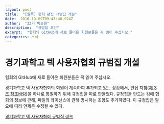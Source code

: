 ```yaml
---
layout: post 
title:  "[필독] 협회 편집 규범집 개설" 
date:  2016-10-09T09:43:40.024Z 
author:  "32기 박승원" 
description:  "규범집 초안" 
excerpt:  "협회의 GitHub에 새로 들어온 회원분들은 꼭 읽어 주십시오." 
categories: 소식 
---
```


# 경기과학고 텍 사용자협회 규범집 개설

협회의 GitHub에 새로 들어온 회원분들은 꼭 읽어 주십시오.

경기과학고 텍 사용자협회의 회원이 계속하여 추가되고 있는 상황에서, 편집 지침([제 3조 참조바람](https://github.com/gshslatexintro/gshslatexintro/wiki/경기과학고-텍-사용자협회-규범집#제-3조-편집-지침))을 하나로 통일하기 위해 규정집을 따로 만들었다. 규정집을 만드는 김에 협회의 정보에 관해, 파일의 라이선스에 관해 명시하는 조항도 추가하였다. 이 규정집은 필요에 따라 언제든 수정될 수 있다.

[경기과학고 텍 사용자협회 규범집 링크](https://github.com/gshslatexintro/gshslatexintro/wiki/경기과학고-텍-사용자협회-규범집)